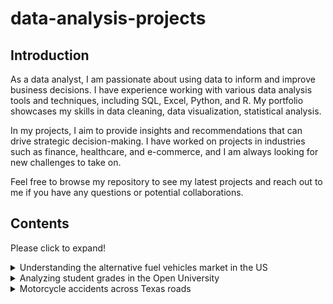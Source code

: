 # data-analysis-projects
## Introduction

As a data analyst, I am passionate about using data to inform and improve business decisions. I have experience working with various data analysis tools and techniques, including SQL, Excel, Python, and R. My portfolio showcases my skills in data cleaning, data visualization, statistical analysis.

In my projects, I aim to provide insights and recommendations that can drive strategic decision-making. I have worked on projects in industries such as finance, healthcare, and e-commerce, and I am always looking for new challenges to take on.

Feel free to browse my repository to see my latest projects and reach out to me if you have any questions or potential collaborations.

## Contents
Please click to expand!
<details>
<summary>Understanding the alternative fuel vehicles market in the US</summary>
  <h3> Understanding the alternative fuel vehicles market in the US </h3>

Skills:Excel, formulas, Index Match, Split & Concatenate,Pivot Tables, Data translation, Interperting tables & graphs, Communication complex ideas, Cleanimg data

Business Context: You are an analyst at the ICCT (International Council on Clean Transportation (https://theicct.org/mission-history)), an NGO that provides research to environmental authorities around the world. You are part of a team that is preparing a report on the alternative fuel vehicles (AFV) market in the United States, with a particular focus on the state of Washington. Business Problem. Your job is to provide a characterization of the AFV market in the US and in Washington, including data about energy efficiency of the vehicles over time, geographical distribution, etc.

Analytical Context: You will be working with three Excel files that contain the raw data. The first one is "us_sales_fellow.xlsx", which contains aggregated sales figures for the US; the second one is "us_ranges_fellow.xlsx", which has data about ranges of electrical vehicles. These data files come from the US Department of Energy. The last one is "washington_evs_fellow.xlsx", which is a census of all the electric vehicles in circulation in Washington state. This census data comes from the Washington State Department of Licensing.
  
[Answers to Exercise Questions](https://github.com/raulsotelodata/data-analysis-projects/blob/main/Raul_Sotelo_EC2_notebook.ipynb)

![alt text](https://i.gyazo.com/24b2df7a8d1a7d133a88c10adc4cad6b.png)
  <p>Fig. 1 Use of Index Match to find vehicle type of a specific model.</p>
  
![alt text](https://i.gyazo.com/e545da6f00c1e81567a70e6ab4144e05.png)
  <p>Fig. 2 Using LEFT and RIGHT to split original data for further analysis.</p>
</details>

<details>
  <summary>Analyzing student grades in the Open University</summary>
<h3>Analyzing student grades in the Open University</h3>
Skills:Excel, formulas, Index Match, Split & Concatenate,Pivot Tables, Data translation, Interperting tables & graphs, Communication complex ideas, Cleanimg data, Tableau, Visualizations, Interactive dashboard, Communicating ideas

<p>Business context: The Open University is one of the largest universities in the world by number of enrolled students. In recent years, it has been working on developing an analytics platform called OU Analyse to track student performance across its many programs, with the aim of reducing dropout and increasing student engagement and learning. Their analytics team is growing, and they have been actively looking to hire strong candidates. You have been shortlisted as one of them.

Business problem: As part of the interviewing process, you have been given an anonymized dataset and asked to compute the GPA (Grade Point Average) for all students in the October 2014 cohort and create a Tableau dashboard that includes their GPAs and demographic data.

Analytical context: You will be working with a subset of the OULA dataset, which contains demographic and assessment data for a number of UK-based students from the October 2014 cohort (coded as 2014J). The data is in the OULA.xlsx file.

![alt text](https://i.gyazo.com/0f58cb0f53e55b79ddb3821281b7a8d8.png)
</details>
<details>
  <summary>Motorcycle accidents across Texas roads</summary>
  <h3>Motorcycle accidents across Texas roads</h3>
Skills:

Business Context: Motorcycle accidents are a significant concern for businesses that operate in the transportation industry. One way to analyze this issue is by using the CRIS TxDOT database, which contains valuable data on motorcycle accidents. By analyzing this data, businesses can gain insights into the prevalence of accidents in different cities, the gender distribution of those involved in accidents, the number of people injured, the severity of those injuries, and the most common day of the week for accidents to occur. These insights can help businesses develop strategies to minimize the risk of motorcycle accidents and protect their employees and customers. Additionally, by leveraging machine learning algorithms, businesses can predict the likelihood of motorcycle accidents in 2023 and take proactive measures to prevent them. By taking a data-driven approach to motorcycle safety, businesses can reduce the risk of accidents and promote a safer transportation environment for all.

Analytical Context: An analysis of motorcycle accidents across Texas roads can provide valuable insights into the causes and risk factors associated with these accidents. To perform this analysis, businesses can use a combination of analytical tools such as Alteryx, Microsoft SQL Server Management Studio, and Power BI. Alteryx can be used to prepare and clean the data, integrating data from different sources and cleaning it for analysis. Microsoft SQL Server Management Studio can then be used to upload and run SQL prompts on the data, allowing businesses to extract insights and trends from large datasets. SQL statements can also be used to import the data into Power BI, where it can be visualized using charts, graphs, and other visualizations to help businesses understand the data in a meaningful way. By leveraging these powerful analytical tools, businesses can gain a better understanding of motorcycle accidents across Texas roads and take steps to reduce the risk of accidents in the future.

![alt text](https://i.gyazo.com/a4df559a6aca007e42829f6fa23a52da.png)
</details>
